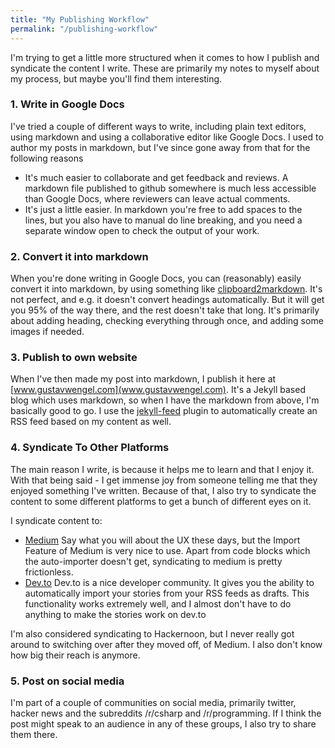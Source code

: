 ```yaml
---
title: "My Publishing Workflow"
permalink: "/publishing-workflow"
---
```


I'm trying to get a little more structured when it comes to how I publish and syndicate the content I write. These are primarily my notes to myself about my process, but maybe you'll find them interesting.

### 1. Write in Google Docs
I've tried a couple of different ways to write, including plain text editors, using markdown and using a collaborative editor like Google Docs. I used to author my posts in markdown, but I've since gone away from that for the following reasons

- It's much easier to collaborate and get feedback and reviews. A markdown file published to github somewhere is much less accessible than Google Docs, where reviewers can leave actual comments.
- It's just a little easier. In markdown you're free to add spaces to the lines, but you also have to manual do line breaking, and you need a separate window open to check the output of your work.

### 2. Convert it into markdown
When you're done writing in Google Docs, you can (reasonably) easily convert it into markdown, by using something like [clipboard2markdown](https://euangoddard.github.io/clipboard2markdown/). It's not perfect, and e.g. it doesn't convert headings automatically. But it will get you 95% of the way there, and the rest doesn't take that long. It's primarily about adding heading, checking everything through once, and adding some images if needed.

### 3. Publish to own website
When I've then made my post into markdown, I publish it here at [www.gustavwengel.com](www.gustavwengel.com). It's a Jekyll based blog which uses markdown, so when I have the markdown from above, I'm basically good to go. I use the [jekyll-feed](https://github.com/jekyll/jekyll-feed) plugin to automatically create an RSS feed based on my content as well.


### 4. Syndicate To Other Platforms
The main reason I write, is because it helps me to learn and that I enjoy it. With that being said - I get immense joy from someone telling me that they enjoyed something I've written. Because of that, I also try to syndicate the content to some different platforms to get a bunch of different eyes on it.

I syndicate content to:
- [Medium](https://medium.com/@geewee)
Say what you will about the UX these days, but the Import Feature of Medium is very nice to use. Apart from code blocks which the auto-importer doesn't get, syndicating to medium is pretty frictionless.
- [Dev.to](https://dev.to/geewee)
Dev.to is a nice developer community. It gives you the ability to automatically import your stories from your RSS feeds as drafts. This functionality works extremely well, and I almost don't have to do anything to make the stories work on dev.to

I'm also considered syndicating to Hackernoon, but I never really got around to switching over after they moved off, of Medium. I also don't know how big their reach is anymore.

### 5. Post on social media
I'm part of a couple of communities on social media, primarily twitter, hacker news and the subreddits /r/csharp and /r/programming. If I think the post might speak to an audience in any of these groups, I also try to share them there.